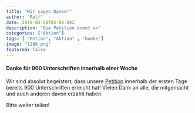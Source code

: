 ```yaml
---
title: "Wir sagen Danke!"
author: "Ralf"
date: 2018-02-28T05:00:00Z
description: "Die Petition kommt an"
categories: ["Aktion"]
tags: [ "Petion", "Aktion" , "Danke"]
image: "1286.png"
featured: false
---
```


#### Danke für 900 Unterschriften innerhalb einer Woche

Wir sind absolut begeistert, dass unsere [Petition](https://weact.campact.de/petitions/eine-sinnvolle-b-293-losung-fur-mensch-und-natur) innerhalb der ersten Tage bereits 900 Unterschriften erreicht hat! Vielen Dank an alle, die mitgemacht und auch anderen davon erzählt haben.

Bitte weiter teilen!

